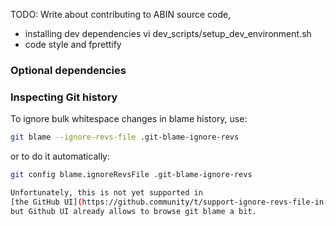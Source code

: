 TODO: Write about contributing to ABIN source code,
- installing dev dependencies vi dev_scripts/setup_dev_environment.sh
- code style and fprettify

### Optional dependencies

### Inspecting Git history

To ignore bulk whitespace changes in blame history, use:
```sh
git blame --ignore-revs-file .git-blame-ignore-revs
```

or to do it automatically:
```sh
git config blame.ignoreRevsFile .git-blame-ignore-revs

Unfortunately, this is not yet supported in
[the GitHub UI](https://github.community/t/support-ignore-revs-file-in-githubs-blame-view/3256),
but Github UI already allows to browse git blame a bit.
